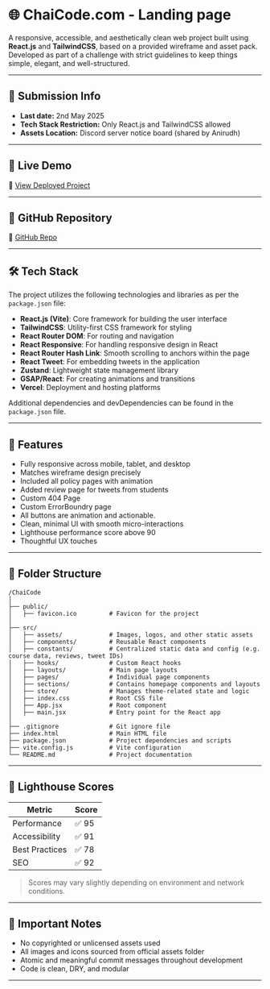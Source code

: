 # 🌐 ChaiCode.com - Landing page

A responsive, accessible, and aesthetically clean web project built using **React.js** and **TailwindCSS**, based on a provided wireframe and asset pack. Developed as part of a challenge with strict guidelines to keep things simple, elegant, and well-structured.

---

## 📅 Submission Info

- **Last date:** 2nd May 2025
- **Tech Stack Restriction:** Only React.js and TailwindCSS allowed
- **Assets Location:** Discord server notice board (shared by Anirudh)

---

## 🔗 Live Demo

🚀 [View Deployed Project](https://chaicode-website.vercel.app/)

---

## 📂 GitHub Repository

🔗 [GitHub Repo](https://github.com/Deepak-A-Poojary/chaicodeWebsite)

---

## 🛠️ Tech Stack

The project utilizes the following technologies and libraries as per the `package.json` file:

- **React.js (Vite)**: Core framework for building the user interface
- **TailwindCSS**: Utility-first CSS framework for styling
- **React Router DOM**: For routing and navigation
- **React Responsive**: For handling responsive design in React
- **React Router Hash Link**: Smooth scrolling to anchors within the page
- **React Tweet**: For embedding tweets in the application
- **Zustand**: Lightweight state management library
- **GSAP/React**: For creating animations and transitions
- **Vercel**: Deployment and hosting platforms

Additional dependencies and devDependencies can be found in the `package.json` file.

---

## 🎨 Features

- Fully responsive across mobile, tablet, and desktop
- Matches wireframe design precisely
- Included all policy pages with animation
- Added review page for tweets from students 
- Custom 404 Page
- Custom ErrorBoundry page
- All buttons are animation and actionable.
- Clean, minimal UI with smooth micro-interactions
- Lighthouse performance score above 90
- Thoughtful UX touches

---

## 📁 Folder Structure

```
/ChaiCode
│
├── public/
│   ├── favicon.ico         # Favicon for the project
│
├── src/
│   ├── assets/             # Images, logos, and other static assets
│   ├── components/         # Reusable React components
│   ├── constants/          # Centralized static data and config (e.g. course data, reviews, tweet IDs)
│   ├── hooks/              # Custom React hooks
│   ├── layouts/            # Main page layouts
│   ├── pages/              # Individual page components
│   ├── sections/           # Contains homepage components and layouts
│   ├── store/              # Manages theme-related state and logic
│   ├── index.css           # Root CSS file
│   ├── App.jsx             # Root component
│   ├── main.jsx            # Entry point for the React app
│
├── .gitignore              # Git ignore file
├── index.html              # Main HTML file
├── package.json            # Project dependencies and scripts
├── vite.config.js          # Vite configuration
└── README.md               # Project documentation
```

---

## 🧪 Lighthouse Scores

| Metric         | Score |
| -------------- | ----- |
| Performance    | ✅ 95 |
| Accessibility  | ✅ 91 |
| Best Practices | ✅ 78 |
| SEO            | ✅ 92 |

> Scores may vary slightly depending on environment and network conditions.

---

## 📌 Important Notes

- No copyrighted or unlicensed assets used
- All images and icons sourced from official assets folder
- Atomic and meaningful commit messages throughout development
- Code is clean, DRY, and modular

---
